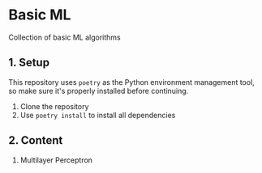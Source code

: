 # Basic ML

Collection of basic ML algorithms

## 1. Setup

This repository uses `poetry` as the Python environment management tool, so make sure it's properly installed before continuing.

1. Clone the repository
2. Use `poetry install` to install all dependencies


## 2. Content

1. Multilayer Perceptron
